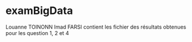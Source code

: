 # examBigData
Louanne TOINONN Imad FARSI
contient les fichier des résultats obtenues pour les question 1, 2 et 4 
